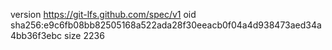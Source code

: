 version https://git-lfs.github.com/spec/v1
oid sha256:e9c6fb08bb82505168a522ada28f30eeacb0f04a4d938473aed34a4bb36f3ebc
size 2236
